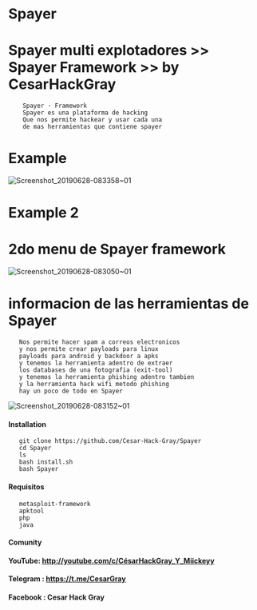 # Spayer
# Spayer multi explotadores >> Spayer Framework >> by CesarHackGray
  
  
        Spayer - Framework 
        Spayer es una plataforma de hacking
        Que nos permite hackear y usar cada una
        de mas herramientas que contiene spayer
        

# Example
![Screenshot_20190628-083358~01](https://user-images.githubusercontent.com/46208706/60349817-8b641880-997f-11e9-938e-7695f32f85cf.png)
# Example 2
# 2do menu de Spayer framework
![Screenshot_20190628-083050~01](https://user-images.githubusercontent.com/46208706/60350563-0da10c80-9981-11e9-99cf-133ba4e839fc.png)
# informacion de las herramientas de Spayer


       Nos permite hacer spam a correos electronicos 
       y nos permite crear payloads para linux
       payloads para android y backdoor a apks
       y tenemos la herramienta adentro de extraer
       los databases de una fotografia (exit-tool)
       y tenemos la herramienta phishing adentro tambien
       y la herramienta hack wifi metodo phishing
       hay un poco de todo en Spayer
       
 ![Screenshot_20190628-083152~01](https://user-images.githubusercontent.com/46208706/60350955-f3b3f980-9981-11e9-9e14-8a4b5cf8210f.png)

 #### Installation
 
 
       git clone https://github.com/Cesar-Hack-Gray/Spayer
       cd Spayer
       ls
       bash install.sh
       bash Spayer
       
  
  #### Requisitos
  
  
       metasploit-framework
       apktool
       php
       java
       
#### Comunity
#### YouTube: http://youtube.com/c/CésarHackGray_Y_Miickeyy
#### Telegram : https://t.me/CesarGray
#### Facebook : Cesar Hack Gray
